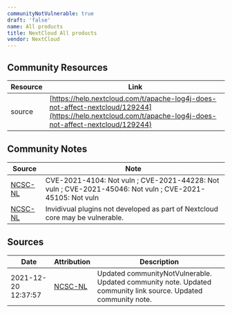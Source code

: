 ```yaml
---
communityNotVulnerable: true
draft: 'false'
name: All products
title: NextCloud All products
vendor: NextCloud
---
```



## Community Resources
| Resource | Link |
| --- | --- |
| source | [https://help.nextcloud.com/t/apache-log4j-does-not-affect-nextcloud/129244](https://help.nextcloud.com/t/apache-log4j-does-not-affect-nextcloud/129244) |

## Community Notes
| Source | Note |
| --- | --- |
| [NCSC-NL](https://github.com/NCSC-NL/log4shell/blob/main/software/README.md) | CVE-2021-4104: Not vuln ; CVE-2021-44228: Not vuln ; CVE-2021-45046: Not vuln ; CVE-2021-45105: Not vuln </ul> |
| [NCSC-NL](https://github.com/NCSC-NL/log4shell/blob/main/software/README.md) | Invidivual plugins not developed as part of Nextcloud core may be vulnerable. |

## Sources
| Date | Attribution | Description |
| --- | --- | --- |
| 2021-12-20 12:37:57 | [NCSC-NL](https://github.com/NCSC-NL/log4shell/blob/main/software/README.md) | Updated communityNotVulnerable. Updated community note. Updated community link source. Updated community note.  |

